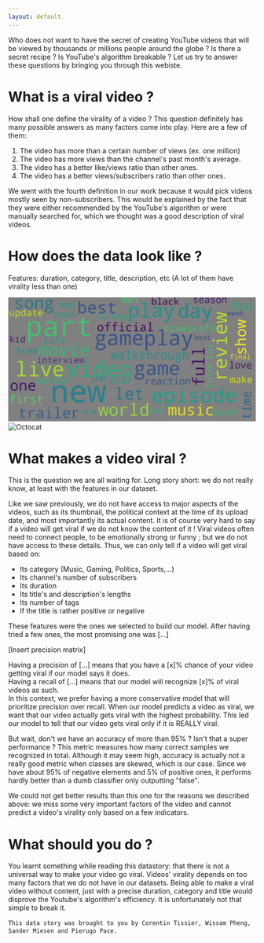 ```yaml
---
layout: default
---
```


Who does not want to have the secret of creating YouTube videos that will be viewed by thousands or millions people around the globe ? Is there a secret recipe ? Is YouTube's algorithm breakable ? Let us try to answer these questions by bringing you through this webiste.

# What is a viral video ?

How shall one define the virality of a video ? This question definitely has many possible answers as many factors come into play. Here are a few of them:

1.  The video has more than a certain number of views (ex. one million)
1.  The video has more views than the channel's past month's average.
1.  The video has a better like/views ratio than other ones.
1.  The video has a better views/subscribers ratio than other ones.

We went with the fourth definition in our work because it would pick videos mostly seen by non-subscribers. This would be explained by the fact that they were either recommended by the YouTube's algorithm or were manually searched for, which we thought was a good description of viral videos.

# How does the data look like ?

Features: duration, category, title, description, etc
(A lot of them have virality less than one)

![Wordcloud](Figures/title-wordcloud.png)
![Octocat](https://github.githubassets.com/images/icons/emoji/octocat.png)

# What makes a video viral ?

This is the question we are all waiting for. Long story short: we do not really know, at least with the features in our dataset.

Like we saw previously, we do not have access to major aspects of the videos, such as its thumbnail, the political context at the time of its upload date, and most importantly its actual content. It is of course very hard to say if a video will get viral if we do not know the content of it ! Viral videos often need to connect people, to be emotionally strong or funny ; but we do not have access to these details. Thus, we can only tell if a video will get viral based on:
 - Its category (Music, Gaming, Politics, Sports,...)
 - Its channel's number of subscribers
 - Its duration
 - Its title's and description's lengths
 - Its number of tags
 - If the title is rather positive or negative

These features were the ones we selected to build our model. After having tried a few ones, the most promising one was [...]

[Insert precision matrix]

Having a precision of [...] means that you have a [x]% chance of your video getting viral if our model says it does.  
Having a recall of [...] means that our model will recognize [x]% of viral videos as such.  
In this context, we prefer having a more conservative model that will prioritize precision over recall. When our model predicts a video as viral, we want that our video actually gets viral with the highest probability. This led our model to tell that our video gets viral only if it is REALLY viral.

But wait, don't we have an accuracy of more than 95% ? Isn't that a super performance ? This metric measures how many correct samples we recognized in total. Although it may seem high, accuracy is actually not a really good metric when classes are skewed, which is our case. Since we have about 95% of negative elements and 5% of positive ones, it performs hardly better than a dumb classifier only outputting "false".

We could not get better results than this one for the reasons we described above: we miss some very important factors of the video and cannot predict a video's virality only based on a few indicators.

# What should you do ?

You learnt something while reading this datastory: that there is not a universal way to make your video go viral. Videos' virality depends on too many factors that we do not have in our datasets. Being able to make a viral video without content, just with a precise duration, category and title would disprove the Youtube's algorithm's efficiency. It is unfortunately not that simple to break it.




```
This data story was brought to you by Corentin Tissier, Wissam Pheng, Sander Miesen and Pierugo Pace.
```

